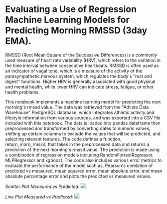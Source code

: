 # Evaluating a Use of Regression Machine Learning Models for Predicting Morning RMSSD (3day EMA).

RMSSD (Root Mean Square of the Successive Differences) is a commonly used measure of heart rate variability (HRV), which refers to the variation in the time interval between consecutive heartbeats. RMSSD is often used as an indicator of vagal tone, which is a measure of the activity of the parasympathetic nervous system, which regulates the body's "rest and digest" functions. Higher HRV is generally associated with good physical and mental health, while lower HRV can indicate stress, fatigue, or other health problems.

This notebook implements a machine learning model for predicting the next morning's rmssd value. The data was retrieved from the "Athlete Data Warehouse" PostgreSQL database, which integrates athletic activity and lifestyle information from various sources, and was exported into a CSV file included with this notebook. The data is loaded into pandas dataframe then preprocessed and transformed by converting dates to numeric values, shifting up certain columns to exclude the values that will be predicted, and selecting relevant features. 
The code defines a function, return_morn_rmssd, that takes in the preprocessed data and returns a prediction of the next morning's rmssd value. The prediction is made using a combination of regression models including RandomForrestRegressor, MLPRegressor and xgboost. The code also includes various error metrics to evaluate the performance of the model such as, Pearson's corelation of predicted vs measured, mean squared error, mean absolute error, and mean absolute percentage error and plots the predicted vs measured values.

*Scatter Plot Measured vs Predicted:*
![](Pred_Vis_Scatter1.png)

*Line Plot Measured vs Predicted:*
![](Pred_Vis_Line1.png)
